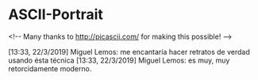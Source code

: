 # ASCII-Portrait
&lt;!-- Many thanks to http://picascii.com/ for making this possible!  -->

[13:33, 22/3/2019] Miguel Lemos: me encantaría hacer retratos de verdad usando ésta técnica
[13:33, 22/3/2019] Miguel Lemos: es muy, muy retorcidamente moderno.
